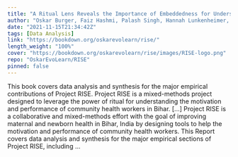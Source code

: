 ```yaml
---
title: "A Ritual Lens Reveals the Importance of Embeddedness for Understanding Community Health Workers"
author: "Oskar Burger, Faiz Hashmi, Palash Singh, Hannah Lunkenheimer, Maciej J. Danko, Tracy Johnson, Cristine Legare"
date: "2021-11-15T21:34:42Z"
tags: [Data Analysis]
link: "https://bookdown.org/oskarevolearn/rise/"
length_weight: "100%"
cover: "https://bookdown.org/oskarevolearn/rise/images/RISE-logo.png"
repo: "OskarEvoLearn/RISE"
pinned: false
---
```


This book covers data analysis and synthesis for the major empirical contributions of Project RISE. Project RISE is a mixed-methods project designed to leverage the power of ritual for understanding the motivation and performance of community health workers in Bihar. [...] Project RISE is a collaborative and mixed-methods effort with the goal of improving maternal and newborn health in Bihar, India by designing tools to help the motivation and performance of community health workers. This Report covers data analysis and synthesis for the major empirical sections of Project RISE, including ...
